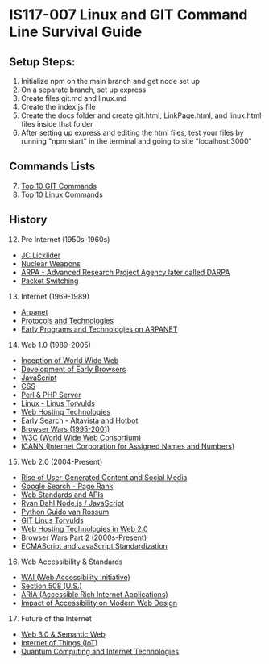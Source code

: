 # IS117-007 Linux and GIT Command Line Survival Guide

## Setup Steps:

1. Initialize npm on the main branch and get node set up
2. On a separate branch, set up express
3. Create files git.md and linux.md
4. Create the index.js file
5. Create the docs folder and create git.html, LinkPage.html, and linux.html files inside that folder
6. After setting up express and editing the html files, test your files by running "npm start" in the terminal and going to site "localhost:3000"

## Commands Lists

7. [Top 10 GIT Commands](git.md)
8. [Top 10 Linux Commands](linux.md)

## History

12. Pre Internet (1950s-1960s)
- [JC Licklider](JC.md)
- [Nuclear Weapons](Nuclear.md)
- [ARPA - Advanced Research Project Agency later called DARPA](ARPA.md)
- [Packet Switching](PS.md)

13. Internet (1969-1989)
- [Arpanet](Arpanet.md)
- [Protocols and Technologies](VCBK.md)
- [Early Programs and Technologies on ARPANET](EPTA.md)

14. Web 1.0 (1989-2005)
- [Inception of World Wide Web](WORLDWW.md)
- [Development of Early Browsers](EarlyBrowsers.md)
- [JavaScript](JS.md)
- [CSS](CSS.md)
- [Perl & PHP Server](PPHP.md)
- [Linux - Linus Torvulds](LinuxHis.md)
- [Web Hosting Technologies](WHT.md)
- [Early Search - Altavista and Hotbot](EarlySearch.md)
- [Browser Wars (1995-2001)](BrowserWars.md)
- [W3C (World Wide Web Consortium)](W3C.md)
- [ICANN (Internet Corporation for Assigned Names and Numbers)](ICANN.md)

15. Web 2.0 (2004-Present)
- [Rise of User-Generated Content and Social Media](SocMed.md)
- [Google Search - Page Rank](PageRank.md)
- [Web Standards and APIs](WebStand.md)
- [Ryan Dahl Node.js / JavaScript](RD.md)
- [Python Guido van Rossum](PGVR.md)
- [GIT Linus Torvulds](GITHis.md)
- [Web Hosting Technologies in Web 2.0](WHT2.md)
- [Browser Wars Part 2 (2000s-Present)](BWars2.md)
- [ECMAScript and JavaScript Standardization](ECMAScript.md)

16. Web Accessibility & Standards
- [WAI (Web Accessibility Initiative)](WAI.md)
- [Section 508 (U.S.)](Sect508.md)
- [ARIA (Accessible Rich Internet Applications)](ARIA.md)
- [Impact of Accessibility on Modern Web Design](AccMWD.md)

17. Future of the Internet
- [Web 3.0 & Semantic Web](SemWeb.md)
- [Internet of Things (IoT)](IOT.md)
- [Quantum Computing and Internet Technologies](QuantumComp.md)